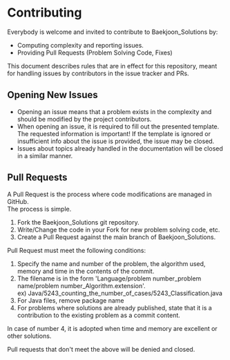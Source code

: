 # Contributing
Everybody is welcome and invited to contribute to Baekjoon_Solutions by:
* Computing complexity and reporting issues.
* Providing Pull Requests (Problem Solving Code, Fixes)   
   
This document describes rules that are in effect for this repository, meant for handling issues by contributors in the issue tracker and PRs.

## Opening New Issues
* Opening an issue means that a problem exists in the complexity and should be modified by the project contributors.
* When opening an issue, it is required to fill out the presented template. The requested information is important! If the template is ignored or insufficient info about the issue is provided, the issue may be closed.
* Issues about topics already handled in the documentation will be closed in a similar manner.

## Pull Requests
A Pull Request is the process where code modifications are managed in GitHub.   
The process is simple.
1. Fork the Baekjoon_Solutions git repository.
2. Write/Change the code in your Fork for new problem solving code, etc.
3. Create a Pull Request against the main branch of Baekjoon_Solutions.
   
Pull Request must meet the following conditions:
1. Specify the name and number of the problem, the algorithm used, memory and time in the contents of the commit.
2. The filename is in the form 'Language/problem number_problem name/problem number_Algorithm.extension'.   
	ex) Java/5243_counting_the_number_of_cases/5243_Classification.java
3. For Java files, remove package name
4. For problems where solutions are already published, state that it is a contribution to the existing problem as a commit content.

In case of number 4, it is adopted when time and memory are excellent or other solutions.   

Pull requests that don't meet the above will be denied and closed.
